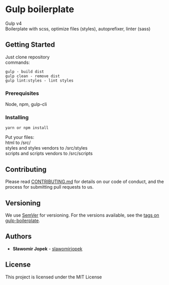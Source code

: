 # Gulp boilerplate

Gulp v4  
Boilerplate with scss, optimize files (styles), autoprefixer, linter (sass)

## Getting Started

Just clone repository  
commands:  
```
gulp - build dist
gulp clean - remove dist
gulp lint:styles - lint styles
```

### Prerequisites

Node, npm, gulp-cli

### Installing
```
yarn or npm install
```

Put your files:  
html to /src/  
styles and styles vendors to /src/styles  
scripts and scripts vendors to /src/scripts  

## Contributing

Please read [CONTRIBUTING.md](https://gist.github.com/PurpleBooth/b24679402957c63ec426) for details on our code of conduct, and the process for submitting pull requests to us.

## Versioning

We use [SemVer](http://semver.org/) for versioning. For the versions available, see the [tags on gulp-boilerplate](https://github.com/slawomirjopek/gulp-boilerplate/tags). 

## Authors

* **Sławomir Jopek** - [slawomirjopek](https://github.com/slawomirjopek)

## License

This project is licensed under the MIT License
